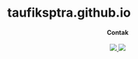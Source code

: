 # taufiksptra.github.io



</a>
<h4 align="center">Contak</h4>                
<p align="center">

  </a>
   <a href="https://t.me/AvitGanteng">
   <img src="https://img.shields.io/badge/Telegram-%40AvitGanteng-blue">
   </a>
</a>
   <a href="https://www.instagram.com/___taufiksptra">
   <img src="https://img.shields.io/badge/instagram-%40______taufiksptra-green">
   </a>



